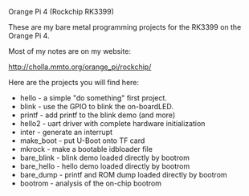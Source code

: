 Orange Pi 4 (Rockchip RK3399)

These are my bare metal programming projects for the RK3399 on the Orange Pi 4.

Most of my notes are on my website:

http://cholla.mmto.org/orange_pi/rockchip/

Here are the projects you will find here:

* hello - a simple "do something" first project.
* blink - use the GPIO to blink the on-boardLED.
* printf - add printf to the blink demo (and more)
* hello2 - uart driver with complete hardware initialization
* inter - generate an interrupt
* make_boot - put U-Boot onto TF card
* mkrock - make a bootable idbloader file
* bare_blink - blink demo loaded directly by bootrom
* bare_hello - hello demo loaded directly by bootrom
* bare_dump - printf and ROM dump loaded directly by bootrom
* bootrom - analysis of the on-chip bootrom

